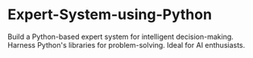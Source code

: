 # Expert-System-using-Python
Build a Python-based expert system for intelligent decision-making. Harness Python's libraries for problem-solving. Ideal for AI enthusiasts.
